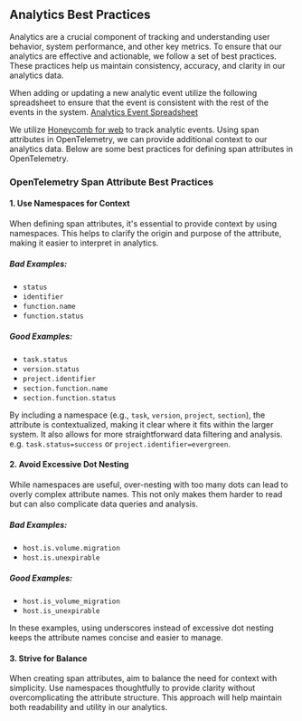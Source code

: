 ## Analytics Best Practices

Analytics are a crucial component of tracking and understanding user behavior, system performance, and other key metrics. To ensure that our analytics are effective and actionable, we follow a set of best practices. These practices help us maintain consistency, accuracy, and clarity in our analytics data.

When adding or updating a new analytic event utilize the following spreadsheet to ensure that the event is consistent with the rest of the events in the system. [Analytics Event Spreadsheet](https://docs.google.com/spreadsheets/d/1s4_nq8ZiphXp5Uq_-9HT6GPqz-KOyaq6HuvmXYaSNzg/edit?gid=0#gid=0)

We utilize [Honeycomb for web](https://docs.honeycomb.io/send-data/javascript-browser/honeycomb-distribution/) to track analytic events. Using span attributes in OpenTelemetry, we can provide additional context to our analytics data. Below are some best practices for defining span attributes in OpenTelemetry.


### OpenTelemetry Span Attribute Best Practices

#### 1. Use Namespaces for Context

When defining span attributes, it's essential to provide context by using namespaces. This helps to clarify the origin and purpose of the attribute, making it easier to interpret in analytics.

##### Bad Examples:
- `status`
- `identifier`
- `function.name`
- `function.status`

##### Good Examples:
- `task.status`
- `version.status`
- `project.identifier`
- `section.function.name`
- `section.function.status`

By including a namespace (e.g., `task`, `version`, `project`, `section`), the attribute is contextualized, making it clear where it fits within the larger system. It also allows for more straightforward data filtering and analysis. e.g. `task.status=success` or `project.identifier=evergreen`.

#### 2. Avoid Excessive Dot Nesting

While namespaces are useful, over-nesting with too many dots can lead to overly complex attribute names. This not only makes them harder to read but can also complicate data queries and analysis.

##### Bad Examples:
- `host.is.volume.migration`
- `host.is.unexpirable`

##### Good Examples:
- `host.is_volume_migration`
- `host.is_unexpirable`

In these examples, using underscores instead of excessive dot nesting keeps the attribute names concise and easier to manage.

#### 3. Strive for Balance

When creating span attributes, aim to balance the need for context with simplicity. Use namespaces thoughtfully to provide clarity without overcomplicating the attribute structure. This approach will help maintain both readability and utility in our analytics.

